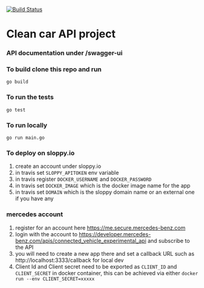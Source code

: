 [![Build Status](https://travis-ci.org/vbasem/clean-car.png)](https://travis-ci.org/vbasem/clean-car)

# Clean car API project

### API documentation under /swagger-ui

### To build clone this repo and run 
```editorconfig
go build
```

### To run the tests
```editorconfig
go test
``` 

### To run locally
```editorconfig
go run main.go
```

### To deploy on sloppy.io
1. create an account under sloppy.io
2. in travis set ```SLOPPY_APITOKEN``` env variable 
3. in travis register ```DOCKER_USERNAME``` and ```DOCKER_PASSWORD```
4. in travis set ```DOCKER_IMAGE``` which is the docker image name for the app
5. in travis set ```DOMAIN``` which is the sloppy domain name or an external one if you have any


### mercedes account 
1. register for an account here https://me.secure.mercedes-benz.com
2. login with the account to https://developer.mercedes-benz.com/apis/connected_vehicle_experimental_api and subscribe to the API
3. you will need to create a new app there and set a callback URL such as http://localhost:3333/callback for local dev
4. Client Id and Client secret need to be exported as ```CLIENT_ID``` and ```CLIENT_SECRET``` in docker container, this can be achieved via either ```docker run --env CLIENT_SECRET=xxxxx```

